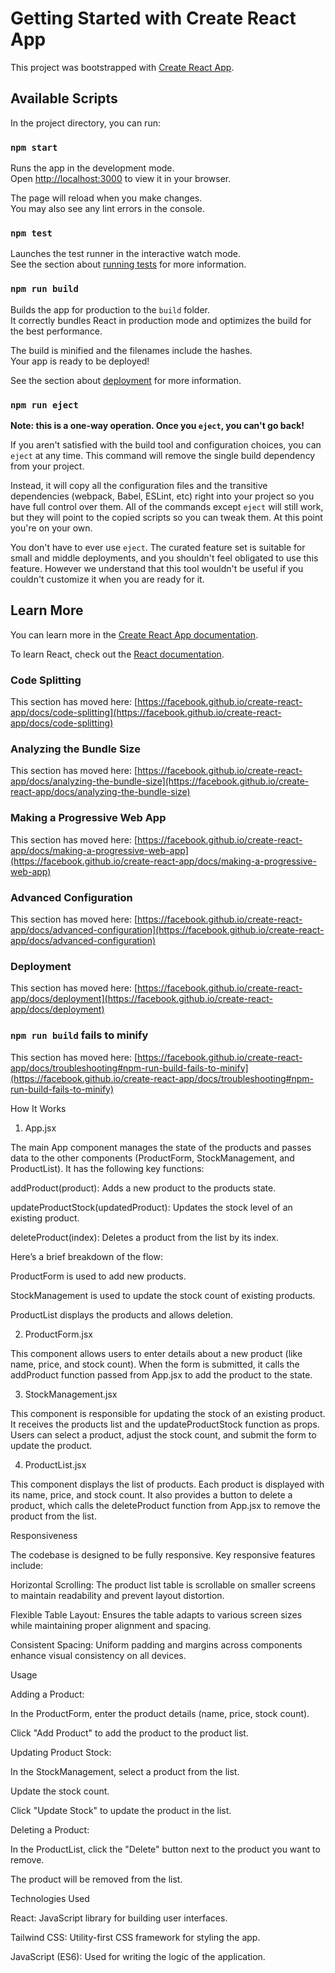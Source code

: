 # Getting Started with Create React App

This project was bootstrapped with [Create React App](https://github.com/facebook/create-react-app).

## Available Scripts

In the project directory, you can run:

### `npm start`

Runs the app in the development mode.\
Open [http://localhost:3000](http://localhost:3000) to view it in your browser.

The page will reload when you make changes.\
You may also see any lint errors in the console.

### `npm test`

Launches the test runner in the interactive watch mode.\
See the section about [running tests](https://facebook.github.io/create-react-app/docs/running-tests) for more information.

### `npm run build`

Builds the app for production to the `build` folder.\
It correctly bundles React in production mode and optimizes the build for the best performance.

The build is minified and the filenames include the hashes.\
Your app is ready to be deployed!

See the section about [deployment](https://facebook.github.io/create-react-app/docs/deployment) for more information.

### `npm run eject`

**Note: this is a one-way operation. Once you `eject`, you can't go back!**

If you aren't satisfied with the build tool and configuration choices, you can `eject` at any time. This command will remove the single build dependency from your project.

Instead, it will copy all the configuration files and the transitive dependencies (webpack, Babel, ESLint, etc) right into your project so you have full control over them. All of the commands except `eject` will still work, but they will point to the copied scripts so you can tweak them. At this point you're on your own.

You don't have to ever use `eject`. The curated feature set is suitable for small and middle deployments, and you shouldn't feel obligated to use this feature. However we understand that this tool wouldn't be useful if you couldn't customize it when you are ready for it.

## Learn More

You can learn more in the [Create React App documentation](https://facebook.github.io/create-react-app/docs/getting-started).

To learn React, check out the [React documentation](https://reactjs.org/).

### Code Splitting

This section has moved here: [https://facebook.github.io/create-react-app/docs/code-splitting](https://facebook.github.io/create-react-app/docs/code-splitting)

### Analyzing the Bundle Size

This section has moved here: [https://facebook.github.io/create-react-app/docs/analyzing-the-bundle-size](https://facebook.github.io/create-react-app/docs/analyzing-the-bundle-size)

### Making a Progressive Web App

This section has moved here: [https://facebook.github.io/create-react-app/docs/making-a-progressive-web-app](https://facebook.github.io/create-react-app/docs/making-a-progressive-web-app)

### Advanced Configuration

This section has moved here: [https://facebook.github.io/create-react-app/docs/advanced-configuration](https://facebook.github.io/create-react-app/docs/advanced-configuration)

### Deployment

This section has moved here: [https://facebook.github.io/create-react-app/docs/deployment](https://facebook.github.io/create-react-app/docs/deployment)

### `npm run build` fails to minify

This section has moved here: [https://facebook.github.io/create-react-app/docs/troubleshooting#npm-run-build-fails-to-minify](https://facebook.github.io/create-react-app/docs/troubleshooting#npm-run-build-fails-to-minify)


How It Works

1. App.jsx

The main App component manages the state of the products and passes data to the other components (ProductForm, StockManagement, and ProductList). It has the following key functions:

addProduct(product): Adds a new product to the products state.

updateProductStock(updatedProduct): Updates the stock level of an existing product.

deleteProduct(index): Deletes a product from the list by its index.

Here’s a brief breakdown of the flow:

ProductForm is used to add new products.

StockManagement is used to update the stock count of existing products.

ProductList displays the products and allows deletion.

2. ProductForm.jsx

This component allows users to enter details about a new product (like name, price, and stock count). When the form is submitted, it calls the addProduct function passed from App.jsx to add the product to the state.

3. StockManagement.jsx

This component is responsible for updating the stock of an existing product. It receives the products list and the updateProductStock function as props. Users can select a product, adjust the stock count, and submit the form to update the product.

4. ProductList.jsx

This component displays the list of products. Each product is displayed with its name, price, and stock count. It also provides a button to delete a product, which calls the deleteProduct function from App.jsx to remove the product from the list.

Responsiveness

The codebase is designed to be fully responsive. Key responsive features include:

Horizontal Scrolling: The product list table is scrollable on smaller screens to maintain readability and prevent layout distortion.

Flexible Table Layout: Ensures the table adapts to various screen sizes while maintaining proper alignment and spacing.

Consistent Spacing: Uniform padding and margins across components enhance visual consistency on all devices.

Usage

Adding a Product:

In the ProductForm, enter the product details (name, price, stock count).

Click "Add Product" to add the product to the product list.

Updating Product Stock:

In the StockManagement, select a product from the list.

Update the stock count.

Click "Update Stock" to update the product in the list.

Deleting a Product:

In the ProductList, click the "Delete" button next to the product you want to remove.

The product will be removed from the list.

Technologies Used

React: JavaScript library for building user interfaces.

Tailwind CSS: Utility-first CSS framework for styling the app.

JavaScript (ES6): Used for writing the logic of the application.